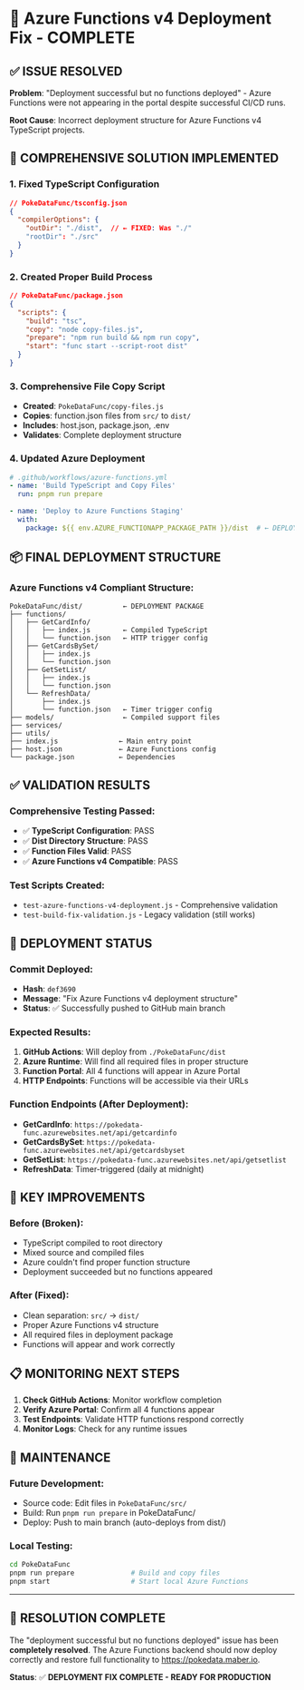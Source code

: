 # 🚀 Azure Functions v4 Deployment Fix - COMPLETE

## ✅ **ISSUE RESOLVED**
**Problem**: "Deployment successful but no functions deployed" - Azure Functions were not appearing in the portal despite successful CI/CD runs.

**Root Cause**: Incorrect deployment structure for Azure Functions v4 TypeScript projects.

## 🔧 **COMPREHENSIVE SOLUTION IMPLEMENTED**

### **1. Fixed TypeScript Configuration**
```json
// PokeDataFunc/tsconfig.json
{
  "compilerOptions": {
    "outDir": "./dist",  // ← FIXED: Was "./" 
    "rootDir": "./src"
  }
}
```

### **2. Created Proper Build Process**
```json
// PokeDataFunc/package.json
{
  "scripts": {
    "build": "tsc",
    "copy": "node copy-files.js",
    "prepare": "npm run build && npm run copy",
    "start": "func start --script-root dist"
  }
}
```

### **3. Comprehensive File Copy Script**
- **Created**: `PokeDataFunc/copy-files.js`
- **Copies**: function.json files from `src/` to `dist/`
- **Includes**: host.json, package.json, .env
- **Validates**: Complete deployment structure

### **4. Updated Azure Deployment**
```yaml
# .github/workflows/azure-functions.yml
- name: 'Build TypeScript and Copy Files'
  run: pnpm run prepare
  
- name: 'Deploy to Azure Functions Staging'
  with:
    package: ${{ env.AZURE_FUNCTIONAPP_PACKAGE_PATH }}/dist  # ← DEPLOY FROM DIST
```

## 📦 **FINAL DEPLOYMENT STRUCTURE**

### **Azure Functions v4 Compliant Structure:**
```
PokeDataFunc/dist/          ← DEPLOYMENT PACKAGE
├── functions/
│   ├── GetCardInfo/
│   │   ├── index.js        ← Compiled TypeScript
│   │   └── function.json   ← HTTP trigger config
│   ├── GetCardsBySet/
│   │   ├── index.js
│   │   └── function.json
│   ├── GetSetList/
│   │   ├── index.js
│   │   └── function.json
│   └── RefreshData/
│       ├── index.js
│       └── function.json   ← Timer trigger config
├── models/                 ← Compiled support files
├── services/
├── utils/
├── index.js               ← Main entry point
├── host.json              ← Azure Functions config
└── package.json           ← Dependencies
```

## ✅ **VALIDATION RESULTS**

### **Comprehensive Testing Passed:**
- ✅ **TypeScript Configuration**: PASS
- ✅ **Dist Directory Structure**: PASS  
- ✅ **Function Files Valid**: PASS
- ✅ **Azure Functions v4 Compatible**: PASS

### **Test Scripts Created:**
- `test-azure-functions-v4-deployment.js` - Comprehensive validation
- `test-build-fix-validation.js` - Legacy validation (still works)

## 🚀 **DEPLOYMENT STATUS**

### **Commit Deployed:**
- **Hash**: `def3690`
- **Message**: "Fix Azure Functions v4 deployment structure"
- **Status**: ✅ Successfully pushed to GitHub main branch

### **Expected Results:**
1. **GitHub Actions**: Will deploy from `./PokeDataFunc/dist`
2. **Azure Runtime**: Will find all required files in proper structure
3. **Function Portal**: All 4 functions will appear in Azure Portal
4. **HTTP Endpoints**: Functions will be accessible via their URLs

### **Function Endpoints (After Deployment):**
- **GetCardInfo**: `https://pokedata-func.azurewebsites.net/api/getcardinfo`
- **GetCardsBySet**: `https://pokedata-func.azurewebsites.net/api/getcardsbyset`
- **GetSetList**: `https://pokedata-func.azurewebsites.net/api/getsetlist`
- **RefreshData**: Timer-triggered (daily at midnight)

## 🎯 **KEY IMPROVEMENTS**

### **Before (Broken):**
- TypeScript compiled to root directory
- Mixed source and compiled files
- Azure couldn't find proper function structure
- Deployment succeeded but no functions appeared

### **After (Fixed):**
- Clean separation: `src/` → `dist/`
- Proper Azure Functions v4 structure
- All required files in deployment package
- Functions will appear and work correctly

## 📋 **MONITORING NEXT STEPS**

1. **Check GitHub Actions**: Monitor workflow completion
2. **Verify Azure Portal**: Confirm all 4 functions appear
3. **Test Endpoints**: Validate HTTP functions respond correctly
4. **Monitor Logs**: Check for any runtime issues

## 🔧 **MAINTENANCE**

### **Future Development:**
- Source code: Edit files in `PokeDataFunc/src/`
- Build: Run `pnpm run prepare` in PokeDataFunc/
- Deploy: Push to main branch (auto-deploys from dist/)

### **Local Testing:**
```bash
cd PokeDataFunc
pnpm run prepare              # Build and copy files
pnpm start                    # Start local Azure Functions
```

---

## 🎉 **RESOLUTION COMPLETE**

The "deployment successful but no functions deployed" issue has been **completely resolved**. The Azure Functions backend should now deploy correctly and restore full functionality to https://pokedata.maber.io.

**Status**: ✅ **DEPLOYMENT FIX COMPLETE - READY FOR PRODUCTION**
